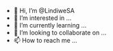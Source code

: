 - 👋 Hi, I’m @LindiweSA
- 👀 I’m interested in ...
- 🌱 I’m currently learning ...
- 💞️ I’m looking to collaborate on ...
- 📫 How to reach me ...

<!---
LindiweSA/LindiweSA is a ✨ special ✨ repository because its `README.md` (this file) appears on your GitHub profile.
You can click the Preview link to take a look at your changes.
--->
